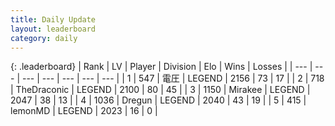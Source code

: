 ```yaml
---
title: Daily Update
layout: leaderboard
category: daily
---
```


{: .leaderboard}
| Rank | LV | Player | Division | Elo | Wins | Losses |
| --- | --- | --- | --- | --- | --- | --- |
| <span data-change="0">1</span> | 547 | <span title="ID: 407707">電圧</span> | LEGEND | <span data-change="36">2156</span> | <span data-change="14">73</span> | <span data-change="2">17</span> |
| <span data-change="0">2</span> | 718 | <span title="ID: 544310">TheDraconic</span> | LEGEND | <span data-change="10">2100</span> | <span data-change="18">80</span> | <span data-change="9">45</span> |
| <span data-change="0">3</span> | 1150 | <span title="ID: 416373">Mirakee</span> | LEGEND | <span data-change="-4">2047</span> | <span data-change="4">38</span> | <span data-change="3">13</span> |
| <span data-change="0">4</span> | 1036 | <span title="ID: 337810">Dregun</span> | LEGEND | <span data-change="8">2040</span> | <span data-change="1">43</span> | <span data-change="0">19</span> |
| <span data-change="0">5</span> | 415 | <span title="ID: 76009">lemonMD</span> | LEGEND | <span data-change="0">2023</span> | <span data-change="0">16</span> | <span data-change="0">0</span> |